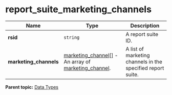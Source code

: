 # report_suite_marketing_channels

|Name|Type|Description|
|----|----|-----------|
| **rsid** | `string` |A report suite ID.|
| **marketing_channels** | [marketing_channel[]](r_marketing_channel_array.md#) - An array of [marketing_channel](r_marketing_channel.md#). |A list of marketing channels in the specified report suite.|

**Parent topic:** [Data Types](../data_types/c_datatypes.md)

